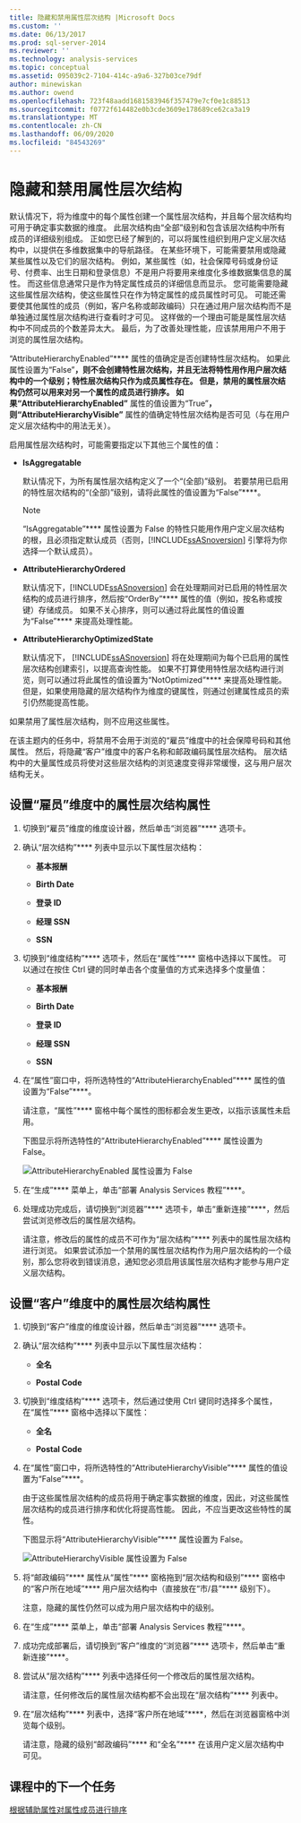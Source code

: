 ```yaml
---
title: 隐藏和禁用属性层次结构 |Microsoft Docs
ms.custom: ''
ms.date: 06/13/2017
ms.prod: sql-server-2014
ms.reviewer: ''
ms.technology: analysis-services
ms.topic: conceptual
ms.assetid: 095039c2-7104-414c-a9a6-327b03ce79df
author: minewiskan
ms.author: owend
ms.openlocfilehash: 723f48aadd1681583946f357479e7cf0e1c88513
ms.sourcegitcommit: f0772f614482e0b3cde3609e178689ce62ca3a19
ms.translationtype: MT
ms.contentlocale: zh-CN
ms.lasthandoff: 06/09/2020
ms.locfileid: "84543269"
---
```

# <a name="hiding-and-disabling-attribute-hierarchies"></a>隐藏和禁用属性层次结构
  默认情况下，将为维度中的每个属性创建一个属性层次结构，并且每个层次结构均可用于确定事实数据的维度。 此层次结构由“全部”级别和包含该层次结构中所有成员的详细级别组成。 正如您已经了解到的，可以将属性组织到用户定义层次结构中，以提供在多维数据集中的导航路径。 在某些环境下，可能需要禁用或隐藏某些属性以及它们的层次结构。 例如，某些属性（如，社会保障号码或身份证号、付费率、出生日期和登录信息）不是用户将要用来维度化多维数据集信息的属性。 而这些信息通常只是作为特定属性成员的详细信息而显示。 您可能需要隐藏这些属性层次结构，使这些属性只在作为特定属性的成员属性时可见。 可能还需要使其他属性的成员（例如，客户名称或邮政编码）只在通过用户层次结构而不是单独通过属性层次结构进行查看时才可见。 这样做的一个理由可能是属性层次结构中不同成员的个数差异太大。 最后，为了改善处理性能，应该禁用用户不用于浏览的属性层次结构。

 “AttributeHierarchyEnabled”**** 属性的值确定是否创建特性层次结构。 如果此属性设置为“False”****，则不会创建特性层次结构，并且无法将特性用作用户层次结构中的一个级别；特性层次结构只作为成员属性存在。 但是，禁用的属性层次结构仍然可以用来对另一个属性的成员进行排序。 如果“AttributeHierarchyEnabled”**** 属性的值设置为“True”****，则“AttributeHierarchyVisible”**** 属性的值确定特性层次结构是否可见（与在用户定义层次结构中的用法无关）。

 启用属性层次结构时，可能需要指定以下其他三个属性的值：

-   **IsAggregatable**

     默认情况下，为所有属性层次结构定义了一个“(全部)”级别。 若要禁用已启用的特性层次结构的“(全部)”级别，请将此属性的值设置为“False”****。

    > [!NOTE]
    >  “IsAggregatable”**** 属性设置为 False 的特性只能用作用户定义层次结构的根，且必须指定默认成员（否则，[!INCLUDE[ssASnoversion](../includes/ssasnoversion-md.md)] 引擎将为你选择一个默认成员）。

-   **AttributeHierarchyOrdered**

     默认情况下，[!INCLUDE[ssASnoversion](../includes/ssasnoversion-md.md)] 会在处理期间对已启用的特性层次结构的成员进行排序，然后按“OrderBy”**** 属性的值（例如，按名称或按键）存储成员。 如果不关心排序，则可以通过将此属性的值设置为“False”**** 来提高处理性能。

-   **AttributeHierarchyOptimizedState**

     默认情况下， [!INCLUDE[ssASnoversion](../includes/ssasnoversion-md.md)] 将在处理期间为每个已启用的属性层次结构创建索引，以提高查询性能。 如果不打算使用特性层次结构进行浏览，则可以通过将此属性的值设置为“NotOptimized”**** 来提高处理性能。 但是，如果使用隐藏的层次结构作为维度的键属性，则通过创建属性成员的索引仍然能提高性能。

 如果禁用了属性层次结构，则不应用这些属性。

 在该主题内的任务中，将禁用不会用于浏览的“雇员”维度中的社会保障号码和其他属性。 然后，将隐藏“客户”维度中的客户名称和邮政编码属性层次结构。 层次结构中的大量属性成员将使对这些层次结构的浏览速度变得非常缓慢，这与用户层次结构无关。

## <a name="setting-attribute-hierarchy-properties-in-the-employee-dimension"></a>设置“雇员”维度中的属性层次结构属性

1.  切换到“雇员”维度的维度设计器，然后单击“浏览器”**** 选项卡。

2.  确认“层次结构”**** 列表中显示以下属性层次结构：

    -   **基本报酬**

    -   **Birth Date**

    -   **登录 ID**

    -   **经理 SSN**

    -   **SSN**

3.  切换到“维度结构”**** 选项卡，然后在“属性”**** 窗格中选择以下属性。 可以通过在按住 Ctrl 键的同时单击各个度量值的方式来选择多个度量值：

    -   **基本报酬**

    -   **Birth Date**

    -   **登录 ID**

    -   **经理 SSN**

    -   **SSN**

4.  在“属性”窗口中，将所选特性的“AttributeHierarchyEnabled”**** 属性的值设置为“False”****。

     请注意，“属性”**** 窗格中每个属性的图标都会发生更改，以指示该属性未启用。

     下图显示将所选特性的“AttributeHierarchyEnabled”**** 属性设置为 False。

     ![AttributeHierarchyEnabled 属性设置为 False](../../2014/tutorials/media/l4-hierarchyenabled-1.gif "AttributeHierarchyEnabled 属性设置为 False")

5.  在“生成”**** 菜单上，单击“部署 Analysis Services 教程”****。

6.  处理成功完成后，请切换到“浏览器”**** 选项卡，单击“重新连接”****，然后尝试浏览修改后的属性层次结构。

     请注意，修改后的属性的成员不可作为“层次结构”**** 列表中的属性层次结构进行浏览。 如果尝试添加一个禁用的属性层次结构作为用户层次结构的一个级别，那么您将收到错误消息，通知您必须启用该属性层次结构才能参与用户定义层次结构。

## <a name="setting-attribute-hierarchy-properties-in-the-customer-dimension"></a>设置“客户”维度中的属性层次结构属性

1.  切换到“客户”维度的维度设计器，然后单击“浏览器”**** 选项卡。

2.  确认“层次结构”**** 列表中显示以下属性层次结构：

    -   **全名**

    -   **Postal Code**

3.  切换到“维度结构”**** 选项卡，然后通过使用 Ctrl 键同时选择多个属性，在“属性”**** 窗格中选择以下属性：

    -   **全名**

    -   **Postal Code**

4.  在“属性”窗口中，将所选特性的“AttributeHierarchyVisible”**** 属性的值设置为“False”****。

     由于这些属性层次结构的成员将用于确定事实数据的维度，因此，对这些属性层次结构的成员进行排序和优化将提高性能。 因此，不应当更改这些特性的属性。

     下图显示将“AttributeHierarchyVisible”**** 属性设置为 False。

     ![AttributeHierarchyVisible 属性设置为 False](../../2014/tutorials/media/l4-hierarchyvisible-1.gif "AttributeHierarchyVisible 属性设置为 False")

5.  将“邮政编码”**** 属性从“属性”**** 窗格拖到“层次结构和级别”**** 窗格中的“客户所在地域”**** 用户层次结构中（直接放在“市/县”**** 级别下）。

     注意，隐藏的属性仍然可以成为用户层次结构中的级别。

6.  在“生成”**** 菜单上，单击“部署 Analysis Services 教程”****。

7.  成功完成部署后，请切换到“客户”维度的“浏览器”**** 选项卡，然后单击“重新连接”****。

8.  尝试从“层次结构”**** 列表中选择任何一个修改后的属性层次结构。

     请注意，任何修改后的属性层次结构都不会出现在“层次结构”**** 列表中。

9. 在“层次结构”**** 列表中，选择“客户所在地域”****，然后在浏览器窗格中浏览每个级别。

     请注意，隐藏的级别“邮政编码”**** 和“全名”**** 在该用户定义层次结构中可见。

## <a name="next-task-in-lesson"></a>课程中的下一个任务
 [根据辅助属性对属性成员进行排序](lesson-4-5-sorting-attribute-members-based-on-a-secondary-attribute.md)



